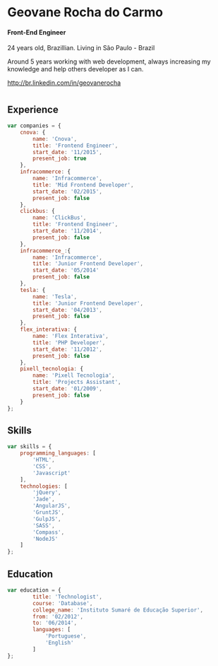 # Geovane Rocha do Carmo  
#### Front-End Engineer
24 years old, Brazillian. Living in São Paulo - Brazil

Around 5 years working with web development, always increasing my knowledge and help others developer as I can.

http://br.linkedin.com/in/geovanerocha

#
## Experience
```javascript
var companies = {
    cnova: {
        name: 'Cnova',
        title: 'Frontend Engineer',
        start_date: '11/2015',
        present_job: true
    },
    infracommerce: {
        name: 'Infracommerce',
        title: 'Mid Frontend Developer',
        start_date: '02/2015',
        present_job: false
    },
    clickbus: {
        name: 'ClickBus',
        title: 'Frontend Engineer',
        start_date: '11/2014',
        present_job: false
    },
    infracommerce_:{
        name: 'Infracommerce',
        title: 'Junior Frontend Developer',
        start_date: '05/2014'
        present_job: false
    },
    tesla: {
        name: 'Tesla',
        title: 'Junior Frontend Developer',
        start_date: '04/2013',
        present_job: false
    },
    flex_interativa: {
        name: 'Flex Interativa',
        title: 'PHP Developer',
        start_date: '11/2012',
        present_job: false
    },
    pixell_tecnologia: {
        name: 'Pixell Tecnologia',
        title: 'Projects Assistant',
        start_date: '01/2009',
        present_job: false
    }
};
```
## Skills
```javascript
var skills = {
    programming_languages: [
        'HTML',
        'CSS',
        'Javascript'
    ],
    technologies: [
        'jQuery',
        'Jade',
        'AngularJS',
        'GruntJS',
        'GulpJS',
        'SASS',
        'Compass',
        'NodeJS'
    ]
};
```
## Education
```javascript
var education = {
        title: 'Technologist',
        course: 'Database',
        college_name: 'Instituto Sumaré de Educação Superior',
        from: '02/2012',
        to: '06/2014',
        languages: [
            'Portuguese',
            'English'
        ]
};
```
